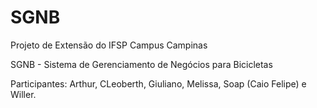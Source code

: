 # SGNB
Projeto de Extensão do IFSP Campus Campinas 

SGNB - Sistema de Gerenciamento de Negócios para Bicicletas

Participantes: Arthur, CLeoberth, Giuliano, Melissa, Soap (Caio Felipe) e Willer.
